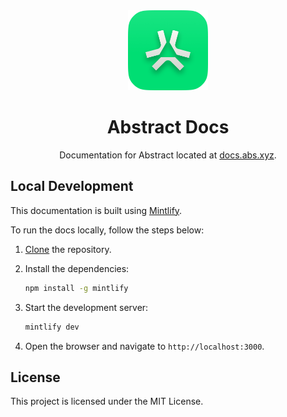 <div align="center">
    <img src="./images/logo.png" width="128px" alt="abstract logo"/>
    <br />
    <h1>Abstract Docs</h1>
    <p align="center">Documentation for Abstract located at <a href="https://docs.abs.xyz/" target="_blank">docs.abs.xyz</a>.</p>
</div>

## Local Development

This documentation is built using [Mintlify](https://mintlify.com/).

To run the docs locally, follow the steps below:

1. [Clone](https://docs.github.com/en/github/creating-cloning-and-archiving-repositories/cloning-a-repository) the repository.

2. Install the dependencies:

   ```bash
   npm install -g mintlify
   ```

3. Start the development server:

   ```bash
   mintlify dev
   ```

4. Open the browser and navigate to `http://localhost:3000`.

## License

This project is licensed under the MIT License.
